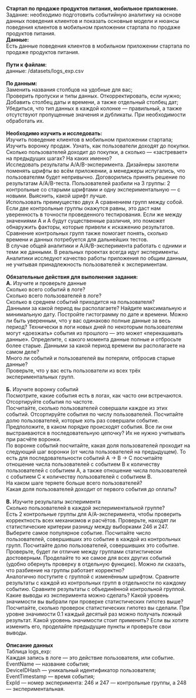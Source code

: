 <b>Стартап по продаже продуктов питания, мобильное приложение.</b><br/>
Задание: необходимо подготовить событийную аналитику на основе данных поведения клиентов и показать основные модели и нюансы поведения клиентов в мобильном приложении стартапа по продаже продуктов питания. <br/>
<b>Данные:</b><br/>
Есть данные поведения клиентов в мобильном приложении стартапа по продаже продуктов питания.<br/><br/>
<b>Пути к файлам:</b><br/>
данные: /datasets/logs_exp.csv <br/><br/>
<b>По данным:</b><br/>
Заменить названия столбцов на удобные для вас; <br/>
Проверить пропуски и типы данных. Откорректировать, если нужно;<br/>
Добавить столбец даты и времени, а также отдельный столбец дат;<br/>
Убедиться, что тип данных в каждой колонке — правильный, а также отсутствуют пропущенные значения и дубликаты. При необходимости обработать их.<br/><br/>
<b>Необходимо изучить и исследовать:</b><br/>
Изучить поведение клиентов в мобильном приложении стартапа;<br/>
Изучить воронку продаж. Узнать, как пользователи доходят до покупки. Сколько пользователей доходит до покупки, а сколько — «застревает» на предыдущих шагах? На каких именно?<br/>
Исследовать результаты A/A/B-эксперимента. Дизайнеры захотели поменять шрифты во всём приложении, а менеджеры испугались, что пользователям будет непривычно. Договорились принять решение по результатам A/A/B-теста. Пользователей разбили на 3 группы: 2 контрольные со старыми шрифтами и одну экспериментальную — с новыми. Выяснить, какой шрифт лучше.<br/>
Использовать преимущество двух A сравнением групп между собой. Если две контрольные группы окажутся равны, это даст нам уверенность в точности проведенного тестирования. Если же между значениями A и A будут существенные различия, это поможет обнаружить факторы, которые привели к искажению результатов. Сравнение контрольных групп также помогает понять, сколько времени и данных потребуется для дальнейших тестов.<br/>
В случае общей аналитики и A/A/B-эксперимента работать с одними и теми же данными. В реальных проектах всегда идут эксперименты. Аналитики исследуют качество работы приложения по общим данным, не учитывая принадлежность пользователей к экспериментам.<br/><br/>
<b>Обязательные действия для выполнения задания:</b><br/>
<b>A.</b> Изучите и проверьте данные<br/>
Сколько всего событий в логе?<br/>
Сколько всего пользователей в логе?<br/>
Сколько в среднем событий приходится на пользователя?<br/>
Данными за какой период вы располагаете? Найдите максимальную и минимальную дату. Постройте гистограмму по дате и времени. Можно ли быть уверенным, что у вас одинаково полные данные за весь период? Технически в логи новых дней по некоторым пользователям могут «доезжать» события из прошлого — это может «перекашивать данные». Определите, с какого момента данные полные и отбросьте более старые. Данными за какой период времени вы располагаете на самом деле?<br/>
Много ли событий и пользователей вы потеряли, отбросив старые данные?<br/>
Проверьте, что у вас есть пользователи из всех трёх экспериментальных групп.<br/><br/>
<b>Б.</b> Изучите воронку событий<br/>
Посмотрите, какие события есть в логах, как часто они встречаются. Отсортируйте события по частоте.<br/>
Посчитайте, сколько пользователей совершали каждое из этих событий. Отсортируйте события по числу пользователей. Посчитайте долю пользователей, которые хоть раз совершали событие.<br/>
Предположите, в каком порядке происходят события. Все ли они выстраиваются в последовательную цепочку? Их не нужно учитывать при расчёте воронки.<br/>
По воронке событий посчитайте, какая доля пользователей проходит на следующий шаг воронки (от числа пользователей на предыдущем). То есть для последовательности событий A → B → C посчитайте отношение числа пользователей с событием B к количеству пользователей с событием A, а также отношение числа пользователей с событием C к количеству пользователей с событием B.<br/>
На каком шаге теряете больше всего пользователей?<br/>
Какая доля пользователей доходит от первого события до оплаты?<br/><br/>
<b>В.</b> Изучите результаты эксперимента<br/>
Сколько пользователей в каждой экспериментальной группе?<br/>
Есть 2 контрольные группы для А/А-эксперимента, чтобы проверить корректность всех механизмов и расчётов. Проверьте, находят ли статистические критерии разницу между выборками 246 и 247.<br/>
Выберите самое популярное событие. Посчитайте число пользователей, совершивших это событие в каждой из контрольных групп. Посчитайте долю пользователей, совершивших это событие. Проверьте, будет ли отличие между группами статистически достоверным. Проделайте то же самое для всех других событий (удобно обернуть проверку в отдельную функцию). Можно ли сказать, что разбиение на группы работает корректно?<br/>
Аналогично поступите с группой с изменённым шрифтом. Сравните результаты с каждой из контрольных групп в отдельности по каждому событию. Сравните результаты с объединённой контрольной группой. Какие выводы из эксперимента можно сделать?
Какой уровень значимости вы выбрали при проверке статистических гипотез выше? Посчитайте, сколько проверок статистических гипотез вы сделали. При уровне значимости 0.1 каждый десятый раз можно получать ложный результат. Какой уровень значимости стоит применить? Если вы хотите изменить его, проделайте предыдущие пункты и проверьте свои выводы.<br/><br/>
<b>Описание данных</b><br/>
Таблица logs_exp:<br/>
Каждая запись в логе — это действие пользователя, или событие.<br/>
EventName — название события;<br/>
DeviceIDHash — уникальный идентификатор пользователя;<br/>
EventTimestamp — время события;<br/>
ExpId — номер эксперимента: 246 и 247 — контрольные группы, а 248 — экспериментальная.  <br/>  
